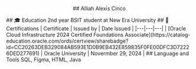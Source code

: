 <p align="center">
## Alliah Alexis Cinco
</p>
## 🎓 Education
2nd year BSIT student at New Era University
## 📃 Certifications
| Certificate | Issued by | Date Issued |
|---|---|---|
| [Oracle Cloud Infrastructure 2024 Certified Foundations Associate](https://catalog-education.oracle.com/ords/certview/sharebadge?id=CC20263DEB329084AB593E1D0B9EB432E859835F0FE00DFC3D72226DED277691) | Oracle University | Novermber 29, 2024 |                                                                         
## Language and Tools
SQL, Figma, HTML, Java

